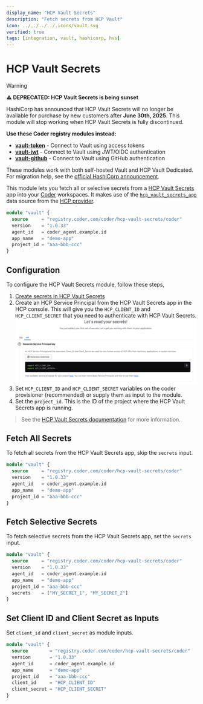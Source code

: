 ```yaml
---
display_name: "HCP Vault Secrets"
description: "Fetch secrets from HCP Vault"
icon: ../../../../.icons/vault.svg
verified: true
tags: [integration, vault, hashicorp, hvs]
---
```


# HCP Vault Secrets

> [!WARNING]
> **⚠️ DEPRECATED: HCP Vault Secrets is being sunset**
>
> HashiCorp has announced that HCP Vault Secrets will no longer be available for purchase by new customers after **June 30th, 2025**. This module will stop working when HCP Vault Secrets is fully discontinued.
>
> **Use these Coder registry modules instead:**
>
> - **[vault-token](https://registry.coder.com/modules/vault-token)** - Connect to Vault using access tokens
> - **[vault-jwt](https://registry.coder.com/modules/vault-jwt)** - Connect to Vault using JWT/OIDC authentication
> - **[vault-github](https://registry.coder.com/modules/vault-github)** - Connect to Vault using GitHub authentication
>
> These modules work with both self-hosted Vault and HCP Vault Dedicated. For migration help, see the [official HashiCorp announcement](https://developer.hashicorp.com/hcp/docs/vault-secrets/end-of-sale-announcement).

This module lets you fetch all or selective secrets from a [HCP Vault Secrets](https://developer.hashicorp.com/hcp/docs/vault-secrets) app into your [Coder](https://coder.com) workspaces. It makes use of the [`hcp_vault_secrets_app`](https://registry.terraform.io/providers/hashicorp/hcp/latest/docs/data-sources/vault_secrets_app) data source from the [HCP provider](https://registry.terraform.io/providers/hashicorp/hcp/latest).

```tf
module "vault" {
  source     = "registry.coder.com/coder/hcp-vault-secrets/coder"
  version    = "1.0.33"
  agent_id   = coder_agent.example.id
  app_name   = "demo-app"
  project_id = "aaa-bbb-ccc"
}
```

## Configuration

To configure the HCP Vault Secrets module, follow these steps,

1. [Create secrets in HCP Vault Secrets](https://developer.hashicorp.com/vault/tutorials/hcp-vault-secrets-get-started/hcp-vault-secrets-create-secret)
2. Create an HCP Service Principal from the HCP Vault Secrets app in the HCP console. This will give you the `HCP_CLIENT_ID` and `HCP_CLIENT_SECRET` that you need to authenticate with HCP Vault Secrets.
   ![HCP vault secrets credentials](../../.images/hcp-vault-secrets-credentials.png)
3. Set `HCP_CLIENT_ID` and `HCP_CLIENT_SECRET` variables on the coder provisioner (recommended) or supply them as input to the module.
4. Set the `project_id`. This is the ID of the project where the HCP Vault Secrets app is running.

> See the [HCP Vault Secrets documentation](https://developer.hashicorp.com/hcp/docs/vault-secrets) for more information.

## Fetch All Secrets

To fetch all secrets from the HCP Vault Secrets app, skip the `secrets` input.

```tf
module "vault" {
  source     = "registry.coder.com/coder/hcp-vault-secrets/coder"
  version    = "1.0.33"
  agent_id   = coder_agent.example.id
  app_name   = "demo-app"
  project_id = "aaa-bbb-ccc"
}
```

## Fetch Selective Secrets

To fetch selective secrets from the HCP Vault Secrets app, set the `secrets` input.

```tf
module "vault" {
  source     = "registry.coder.com/coder/hcp-vault-secrets/coder"
  version    = "1.0.33"
  agent_id   = coder_agent.example.id
  app_name   = "demo-app"
  project_id = "aaa-bbb-ccc"
  secrets    = ["MY_SECRET_1", "MY_SECRET_2"]
}
```

## Set Client ID and Client Secret as Inputs

Set `client_id` and `client_secret` as module inputs.

```tf
module "vault" {
  source        = "registry.coder.com/coder/hcp-vault-secrets/coder"
  version       = "1.0.33"
  agent_id      = coder_agent.example.id
  app_name      = "demo-app"
  project_id    = "aaa-bbb-ccc"
  client_id     = "HCP_CLIENT_ID"
  client_secret = "HCP_CLIENT_SECRET"
}
```
